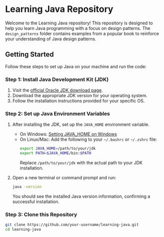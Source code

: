 # Learning Java Repository

Welcome to the Learning Java repository! This repository is designed to help you learn Java programming with a focus on design patterns. The `design_patterns` folder contains examples from a popular book to reinforce your understanding of Java design patterns.

## Getting Started

Follow these steps to set up Java on your machine and run the code:

### Step 1: Install Java Development Kit (JDK)

1. Visit the [official Oracle JDK download page](https://www.oracle.com/java/technologies/javase-downloads.html).
2. Download the appropriate JDK version for your operating system.
3. Follow the installation instructions provided for your specific OS.

### Step 2: Set up Java Environment Variables

1. After installing the JDK, set up the `JAVA_HOME` environment variable.
    - On Windows: [Setting JAVA_HOME on Windows](https://confluence.atlassian.com/doc/setting-the-java_home-variable-in-windows-8895.html)
    - On Linux/Mac: Add the following to your `~/.bashrc` or `~/.zshrc` file:
      ```bash
      export JAVA_HOME=/path/to/your/jdk
      export PATH=$JAVA_HOME/bin:$PATH
      ```
      Replace `/path/to/your/jdk` with the actual path to your JDK installation.

2. Open a new terminal or command prompt and run:
    ```bash
    java -version
    ```

   You should see the installed Java version information, confirming a successful installation.

### Step 3: Clone this Repository

```bash
git clone https://github.com/your-username/learning-java.git
cd learning-java
